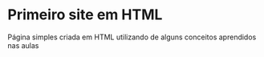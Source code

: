 # Primeiro site em HTML

Página simples criada em HTML utilizando de alguns conceitos aprendidos nas aulas 
